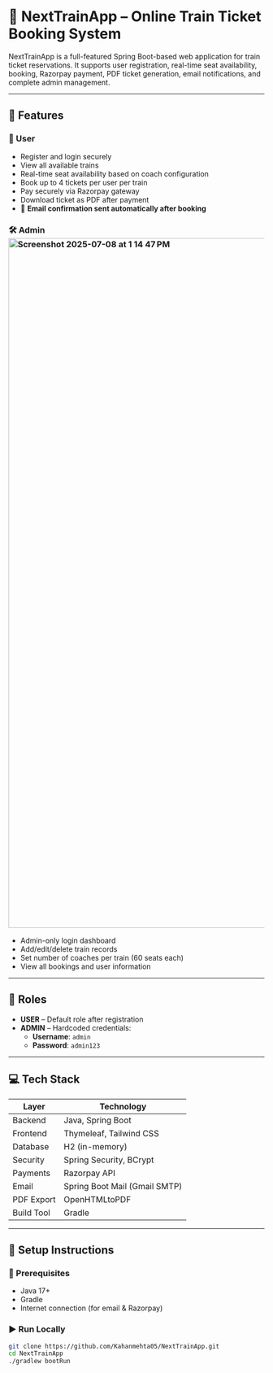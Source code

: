 # 🚆 NextTrainApp – Online Train Ticket Booking System

NextTrainApp is a full-featured Spring Boot-based web application for train ticket reservations. It supports user registration, real-time seat availability, booking, Razorpay payment, PDF ticket generation, email notifications, and complete admin management.

---

## 🌟 Features

### 👤 User
- Register and login securely
- View all available trains
- Real-time seat availability based on coach configuration
- Book up to 4 tickets per user per train
- Pay securely via Razorpay gateway
- Download ticket as PDF after payment
- 📧 **Email confirmation sent automatically after booking**

### 🛠️ Admin<img width="1357" alt="Screenshot 2025-07-08 at 1 14 47 PM" src="https://github.com/user-attachments/assets/585de3bf-6ee2-4121-84e8-0fc1daf0656e" />

- Admin-only login dashboard
- Add/edit/delete train records
- Set number of coaches per train (60 seats each)
- View all bookings and user information

---

## 🔐 Roles

- **USER** – Default role after registration
- **ADMIN** – Hardcoded credentials:
  - **Username**: `admin`
  - **Password**: `admin123`

---

## 💻 Tech Stack

| Layer         | Technology                     |
|---------------|-------------------------------|
| Backend       | Java, Spring Boot             |
| Frontend      | Thymeleaf, Tailwind CSS       |
| Database      | H2 (in-memory)                |
| Security      | Spring Security, BCrypt       |
| Payments      | Razorpay API                  |
| Email         | Spring Boot Mail (Gmail SMTP) |
| PDF Export    | OpenHTMLtoPDF                 |
| Build Tool    | Gradle                        |

---

## 🚀 Setup Instructions

### 🔧 Prerequisites
- Java 17+
- Gradle
- Internet connection (for email & Razorpay)

### ▶️ Run Locally

```bash
git clone https://github.com/Kahanmehta05/NextTrainApp.git
cd NextTrainApp
./gradlew bootRun
